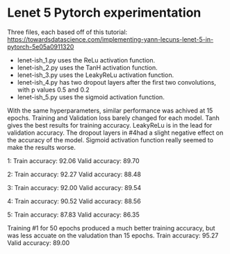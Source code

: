 # Lenet 5 Pytorch experimentation #

Three files, each based off of this tutorial:
https://towardsdatascience.com/implementing-yann-lecuns-lenet-5-in-pytorch-5e05a0911320

* lenet-ish_1.py uses the ReLu activation function.
* lenet-ish_2.py uses the TanH activation function.
* lenet-ish_3.py uses the LeakyReLu activation function.
* lenet-ish_4.py has two dropout layers after the first two convolutions, with p values 0.5 and 0.2
* lenet-ish_5.py uses the sigmoid activation function.

With the same hyperparameters, similar performance was achived at 15 epochs.
Training and Validation loss barely changed for each model.
Tanh gives the best results for training accuracy.
LeakyReLu is in the lead for validation accuracy.
The dropout layers in #4had a slight negative effect on the accuracy of the model.
Sigmoid activation function really seemed to make the results worse.

1: Train accuracy: 92.06   Valid accuracy: 89.70

2: Train accuracy: 92.27   Valid accuracy: 88.48

3: Train accuracy: 92.00   Valid accuracy: 89.54

4: Train accuracy: 90.52   Valid accuracy: 88.56

5: Train accuracy: 87.83   Valid accuracy: 86.35

Training #1 for 50 epochs produced a much better training accuracy, but was less accuate on the valudation than 15 epochs.
Train accuracy: 95.27   Valid accuracy: 89.00


